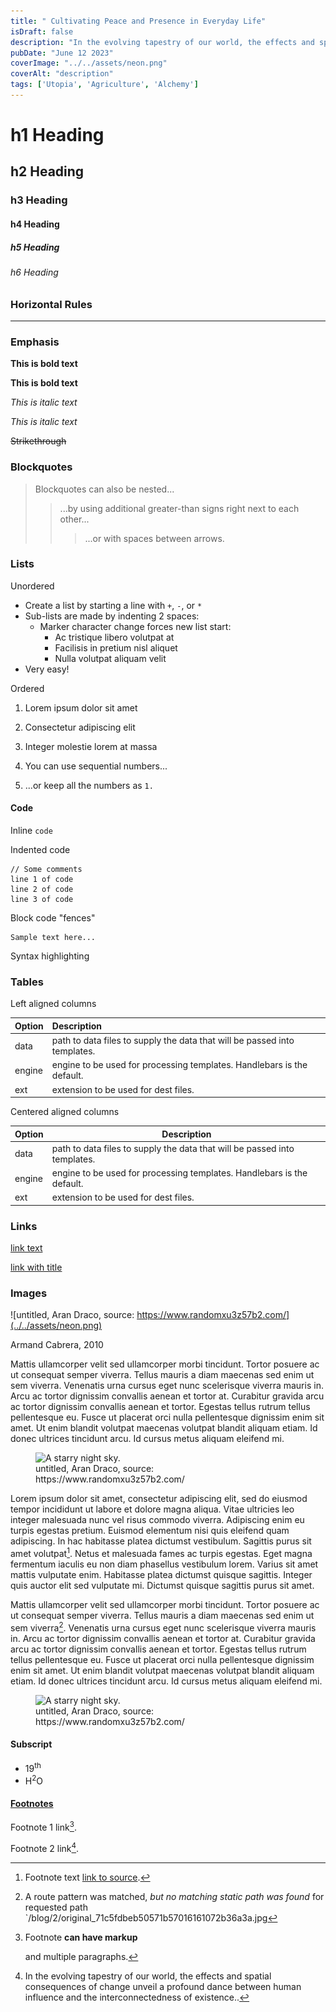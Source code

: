 ```yaml
---
title: " Cultivating Peace and Presence in Everyday Life"
isDraft: false
description: "In the evolving tapestry of our world, the effects and spatial consequences of change unveil a profound dance between human influence and the interconnectedness of existence."
pubDate: "June 12 2023"
coverImage: "../../assets/neon.png"
coverAlt: "description"
tags: ['Utopia', 'Agriculture', 'Alchemy']
---
```



# h1 Heading
## h2 Heading
### h3 Heading
#### h4 Heading
##### h5 Heading
###### h6 Heading


### Horizontal Rules

___


### Emphasis

**This is bold text**

__This is bold text__

*This is italic text*

_This is italic text_

~~Strikethrough~~


### Blockquotes


> Blockquotes can also be nested...
>> ...by using additional greater-than signs right next to each other...
> > > ...or with spaces between arrows.


### Lists

Unordered

+ Create a list by starting a line with `+`, `-`, or `*`
+ Sub-lists are made by indenting 2 spaces:
  - Marker character change forces new list start:
    * Ac tristique libero volutpat at
    + Facilisis in pretium nisl aliquet
    - Nulla volutpat aliquam velit
+ Very easy!

Ordered

1. Lorem ipsum dolor sit amet
2. Consectetur adipiscing elit
3. Integer molestie lorem at massa


1. You can use sequential numbers...
1. ...or keep all the numbers as `1.`




#### Code

Inline `code`

Indented code

    // Some comments
    line 1 of code
    line 2 of code
    line 3 of code


Block code "fences"

```
Sample text here...
```

Syntax highlighting


### Tables

Left aligned columns

| Option | Description |
| :------ | :----------- |
| data   | path to data files to supply the data that will be passed into templates. |
| engine | engine to be used for processing templates. Handlebars is the default. |
| ext    | extension to be used for dest files. |

Centered aligned columns

| Option | Description |
| ------| -----------|
| data   | path to data files to supply the data that will be passed into templates. |
| engine | engine to be used for processing templates. Handlebars is the default. |
| ext    | extension to be used for dest files. |


### Links

[link text](http://dev.nodeca.com)

[link with title](http://nodeca.github.io/pica/demo/ "title text!")



### Images

![untitled, Aran Draco, source:  https://www.randomxu3z57b2.com/](../../assets/neon.png)
<p aria-label="photo description" class='photo-desccription-as-p' >Armand Cabrera, 2010</p>


Mattis ullamcorper velit sed ullamcorper morbi tincidunt. Tortor posuere ac ut consequat semper viverra. Tellus mauris a diam maecenas sed enim ut sem viverra. Venenatis urna cursus eget nunc scelerisque viverra mauris in. Arcu ac tortor dignissim convallis aenean et tortor at. Curabitur gravida arcu ac tortor dignissim convallis aenean et tortor. Egestas tellus rutrum tellus pellentesque eu. Fusce ut placerat orci nulla pellentesque dignissim enim sit amet. Ut enim blandit volutpat maecenas volutpat blandit aliquam etiam. Id donec ultrices tincidunt arcu. Id cursus metus aliquam eleifend mi.

<figure class='larger-image'>
<img src='/original_71c5fdbeb50571b57016161072b36a3a.jpg' alt="A starry night sky." decoding='async' loading='lazy'/>
<figcaption>untitled, Aran Draco, source:  https://www.randomxu3z57b2.com/</figcaption>
</figure>

Lorem ipsum dolor sit amet, consectetur adipiscing elit, sed do eiusmod tempor incididunt ut labore et dolore magna aliqua. Vitae ultricies leo integer malesuada nunc vel risus commodo viverra. Adipiscing enim eu turpis egestas pretium. Euismod elementum nisi quis eleifend quam adipiscing. In hac habitasse platea dictumst vestibulum. Sagittis purus sit amet volutpat[^3]. Netus et malesuada fames ac turpis egestas. Eget magna fermentum iaculis eu non diam phasellus vestibulum lorem. Varius sit amet mattis vulputate enim. Habitasse platea dictumst quisque sagittis. Integer quis auctor elit sed vulputate mi. Dictumst quisque sagittis purus sit amet.

Mattis ullamcorper velit sed ullamcorper morbi tincidunt. Tortor posuere ac ut consequat semper viverra. Tellus mauris a diam maecenas sed enim ut sem viverra[^4]. Venenatis urna cursus eget nunc scelerisque viverra mauris in. Arcu ac tortor dignissim convallis aenean et tortor at. Curabitur gravida arcu ac tortor dignissim convallis aenean et tortor. Egestas tellus rutrum tellus pellentesque eu. Fusce ut placerat orci nulla pellentesque dignissim enim sit amet. Ut enim blandit volutpat maecenas volutpat blandit aliquam etiam. Id donec ultrices tincidunt arcu. Id cursus metus aliquam eleifend mi.

<figure>
<img src='/original_571001cccc2468fb1a8a84e2e8edce0f.png' alt="A starry night sky." decoding='async' loading='lazy'>
<figcaption>untitled, Aran Draco, source:  https://www.randomxu3z57b2.com/</figcaption>
</figure>


#### Subscript

- 19<sup>th</sup>
- H<sup>2</sup>O



#### [Footnotes](https://github.com/markdown-it/markdown-it-footnote)

Footnote 1 link[^1].

Footnote 2 link[^2].



[^1]: Footnote **can have markup**

    and multiple paragraphs.

[^2]: In the evolving tapestry of our world, the effects and spatial consequences of change unveil a profound dance between human influence and the interconnectedness of existence..

[^3]: Footnote text [link to source](https://github.com/markdown-it/markdown-it-footnote).




[^4]: A route pattern was matched, *but no matching static path was found* for requested path `/blog/2/original_71c5fdbeb50571b57016161072b36a3a.jpg